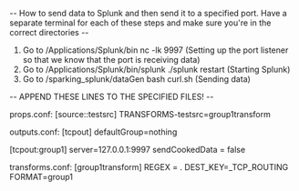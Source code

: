-- How to send data to Splunk and then send it to a specified port. Have a separate terminal for each of these steps and make sure you're in the correct directories --
1. Go to /Applications/Splunk/bin
   nc -lk 9997
   (Setting up the port listener so that we know that the port is receiving data)
2. Go to /Applications/Splunk/bin/splunk
   ./splunk restart
   (Starting Splunk)
3. Go to /sparking_splunk/dataGen
   bash curl.sh 
   (Sending data)

-- APPEND THESE LINES TO THE SPECIFIED FILES! -- 

props.conf: 
[source::testsrc]
TRANSFORMS-testsrc=group1transform

outputs.conf:
[tcpout]
defaultGroup=nothing

[tcpout:group1]
server=127.0.0.1:9997
sendCookedData = false

transforms.conf:
[group1transform]
REGEX = . 
DEST_KEY=_TCP_ROUTING
FORMAT=group1
